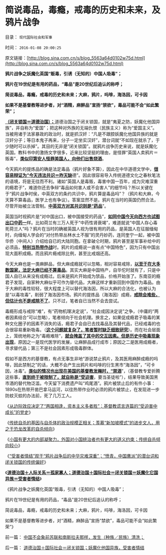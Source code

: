 # 简说毒品，毒瘾，戒毒的历史和未来，及鸦片战争

目录： `现代国际社会和军事` 

时间： `2016-01-08 20:00:25` 

原文链接：[http://blog.sina.com.cn/s/blog_5563a64d0102w75d.html](http://blog.sina.com.cn/s/blog_5563a64d0102w75d.html)

**鸦片战争之妖魔化英国“贩毒，引诱（无知的）中国人吸毒”；**

**鸦片在19世纪是有用的药品，“毒品”是20世纪后追认的称呼；**

**简说毒品，毒瘾，戒毒的历史和未来；大麻，鸦片，吗啡，海洛因，可卡因**

**如果不是基督教等进步者，对“酒精，麻醉品”宣扬“禁欲”，毒品可能不会“如此繁荣”；**





[**（闭关锁国＝道德治国）；**](../../../2016/1/7/道德治国＋国际社会＝闭关锁国；妖魔化他国异族，受害者情结.md)道德治国之于闭关锁国，就是“夷夏之防，妖魔化他国异族”，并自称为“爱国”；把这种对外族的无端仇恨（民族主义）称为“爱国主义”。当被用诸于法家暴政的政治时，就是抓汉奸：“凡是不跟腔妖魔化他国异族的就是汉奸分子；等日本鬼子再来，分子一定坐实汉奸”，潜台词就“不如现在就杀了，于少随时可以杀掉”。其目的无非是“闭关锁国”。就鸦片战争历史来说，就是妖魔化英国。教科书中的激扬文字很多，近来比较坚挺的理由，是怪罪“英国人卖鸦片＝贩毒”，[**类似印第安人怪罪美国人，向他们出售烧酒**](../../../2015/7/6/印第安人进口需求的项目，酒，武器，布匹.md)。

今天鸦片的提炼品的确是法定毒品（鸦片好象不算），因此在中华道德文学中，[**很容易辩证为“今天违法共识＝昨天缺**](../../../2015/6/12/法律不是道德的上层建筑，道德立法将激活通往极权之路；.md)德”。因此很容易导入传统道德文化之春秋笔法的语境，将是无往而不利。诸如“英国人是毒贩，毒害中国一百年，成为灾难深重的瘾君子”，难道你还去争辩“毒品如何害人或不会害人”的细节吗？所以关键在于“鸦片战争时侯，中英双方的条约共识中，鸦片算是毒品吗”？（鸦片和大麻，今天算不算毒品，医学上也有争议）。答案显然不是。鸦片在当时的英国仍然合法，尽管开始被立法管制。[**中英双方对其共识则是“药品**](../../../2015/7/7/印第安人的酒和土地，大清帝国的鸦片和白银；.md)”。

英国当时视鸦片是“对中国出口，被中国接受的药品”，[**如同中国今天向西方也试图出口中药一**](../../../2010/7/12/中医是玄学；双盲统计是医疗保险的依据.md)样。比如荷兰有三万人死于“中药性肾衰竭”，难道就说“中国人存心毒死荷兰人”吗？鸦片在当时的确被英国人视为很有用的药品，是英国人在征服缅甸时，向缅甸人学会的“对付热带丛林水土不服”的灵丹妙药，连同奎宁一起，被中国华侨（中间人）介绍给自已的大陆同胞。在拿破仑时期，鸦片甚至是军事补给中的必须品，[**特别当热带作战**](../../../2015/1/21/海地从革命到独立，纵横捭阖于白人国家之间的海地；.md)时。鸦片的成瘾说一直有点“中国特色”，因为只有中国出现大面积成瘾。而且鸦片瘾戒除比例，甚至比戒烟还高。

今天大麻也是一类麻醉品，但大麻成瘾就可以忽略，相对容易戒除，[**以至于在大多数国家，法定大麻已经不算毒品**](../../../2012/12/1/个体社会抑制了“赌博，吸毒，卖淫”的衍生成本.md)。其实大麻是中国特产，自华佗时就有了，只是中国人自已从来没有成瘾过。后来是鸦片开始成为禁品，价格开始涨了。东南亚的瘾君子发现，自家种大麻似乎可作为替代品，大麻这样才重新回到中国作为毒品。由于大麻的毒性较轻，很大程度上可以替代海洛因，所以大麻的合法化，也被认为是“以毒攻毒”，削弱了海洛因市场。鸦片的提炼品（海洛因）成瘾，[**戒除会难些，但估计也不是戒除不了**](../../../2012/12/1/个体社会抑制了“赌博，吸毒，卖淫”的衍生成本.md)。只不过，笔者自已当然不会去尝试。

毒瘾形成与戒除“难”，有“药物机理决定说”，“社会成因决定说”之争，（中庸的“两者因素结合”可以忽略），笔者倾向于社会机理。换言之，如果促成瘾君子吸毒的某种文化圈子的因素不消失的话，瘾君子会自已去找毒品及其替代品，已经戒毒的也会很容易重新吸毒。（[**这个问题就复杂了，笔者暂时缺乏细致研究**](../../../2012/12/2/黑社会黄赌毒的衍生成本被高度关注.md)）。而在社会层面上，笼统地称之为“毒瘾难除”，[**就会掩盖了其中的交互因素。但是历史中吸毒现象出现**](../../../2012/11/30/“赌博，吸毒，卖淫”的衍生成本.md)，原因之一是现代医学的发展，让麻醉品成行成市；原因之二是医用成瘾者，寻求替代品；第三不是社会因素形成吸毒群体。

假如不是西方的基督教，有点无事生非地“游说禁止鸦片，及其医用麻醉成瘾的吗啡，因此禁制之”的话，大概不会产生出鸦片和吗啡的衍生黑市“海洛因”，“可卡因，冰毒”。[**类似的情况也出现在美国的基督教发飚时，“禁酒**](../../../2011/5/19/美国宪法荒唐缔造黑社会黄金时代.md)”，（基督教专爱折腾这些事，[**直到终于被限制了，就自称是“受迫害**](../../../2016/1/3/“资本主义缺乏症”，基督教谎言连篇的党史；.md)，要当圣徒啦”），结果导致美国黑市酒的替代物泛滥。今天留下消费遗产叫“鸡尾酒”。鸦片被禁止后的有件小事：1890s在热带开凿巴拿马运河，以往热带作业时必须的鸦片被禁止，在发现进一步防蚊灭蚊的办法前，死了几万工人。

《[从边际效应决定了“两国相逢，资本主义多者胜”；基督教谎言连篇的“受迫害中成长”的党史](../../../2016/1/3/“资本主义缺乏症”，基督教谎言连篇的党史；.md)》

《[传统自杀的基因与自杀体的政治规模正相关；羡慕“新加坡模式”的进步文人，用之于恐龙改革的自杀倾向](../../../2016/1/4/鸦片战争后中华传统的自杀轨迹，专制恐龙更具自杀倾向.md)》

《[小国有更大的内部凝聚力，外国对小国统治者也有更大的道义约束；传统自杀倾向较小](../../../2016/1/5/小国的民主或专制，差别都不大，都不能作为中国改革的参考；.md)》

《[“受害者情结”观于“鸦片战争后的中华灾难深重”；“愤青，中国鹰派”的潜台词和闭关锁国的传统偏好](../../../2016/1/6/“受害者情结”的“爱国愤青，中国鹰派”的本质.md)》

《[**道德治国＋人际关系＝孤家寡人；道德治国＋国际社会＝闭关锁国＝妖魔化它国异族＝受害者情结**](../../../2016/1/7/道德治国＋国际社会＝闭关锁国；妖魔化他国异族，受害者情结.md)》

《鸦片战争之妖魔化英国“贩毒，引诱（无知的）中国人吸毒”；

鸦片在19世纪是有用的药品，“毒品”是20世纪后追认的称呼；

简说毒品，毒瘾，戒毒的历史和未来；大麻，鸦片，吗啡，海洛因，可卡因

如果不是基督教等进步者，对“酒精，麻醉品”宣扬“禁欲”，毒品可能不会“如此繁荣”》

前一篇： [中国不会象前苏联和南斯拉夫那样，发生（种族／民族）清洗；](../../../2016/2/3/中国不会象前苏联和南斯拉夫那样，发生（种族／民族）清洗；.md)

后一篇： [道德治国＋国际社会＝闭关锁国；妖魔化他国异族，受害者情结](../../../2016/1/7/道德治国＋国际社会＝闭关锁国；妖魔化他国异族，受害者情结.md)

